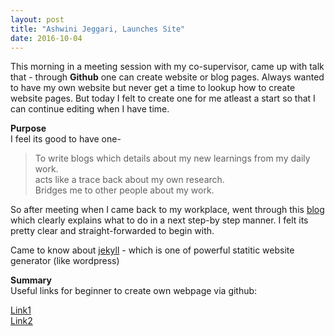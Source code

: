```yaml
---
layout: post
title: "Ashwini Jeggari, Launches Site"
date: 2016-10-04
---
```


This morning in a meeting session with my co-supervisor, came up with talk that - through **Github** one can create website or blog pages. 
Always wanted to have my own website but never get a time to lookup how to create website pages. But today I felt to create one for me atleast a start so that I can continue editing when I have time.

**Purpose**                    
I feel its good to have one-            
> To write blogs which details about my new learnings from my daily work.             
> acts like a trace back about my own research.         
Bridges me to other people about my work.       

So after meeting when I came back to my workplace, went through this [blog](http://jmcglone.com/guides/github-pages) which clearly explains what to do in a next step-by step manner. I felt its pretty clear and straight-forwarded to begin with.

Came to know about [jekyll](http://jekyllrb.com/docs/structure/)  - which is one of powerful statitic website generator (like wordpress)  

**Summary**                  
Useful links for beginner to create own webpage via github:  

[Link1](http://jmcglone.com/guides/github-pages)            
[Link2](http://jekyllrb.com/docs/structure/)  
